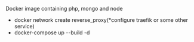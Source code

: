 Docker image containing php, mongo and node

- docker network create reverse_proxy(*configure traefik or some other service)
- docker-compose up --build -d
